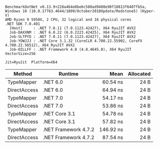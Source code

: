```

BenchmarkDotNet v0.13.9+228a464e8be6c580ad9408e98f18813f6407fb5a, Windows 10 (10.0.17763.4644/1809/October2018Update/Redstone5) (Hyper-V)
AMD Ryzen 9 5950X, 2 CPU, 32 logical and 16 physical cores
.NET SDK 7.0.401
  [Host]     : .NET 7.0.11 (7.0.1123.42427), X64 RyuJIT AVX2
  Job-DAXXNM : .NET 6.0.22 (6.0.2223.42425), X64 RyuJIT AVX2
  Job-SLTPYD : .NET 7.0.11 (7.0.1123.42427), X64 RyuJIT AVX2
  Job-YOWJJJ : .NET Core 3.1.32 (CoreCLR 4.700.22.55902, CoreFX 4.700.22.56512), X64 RyuJIT AVX2
  Job-OZLLFF : .NET Framework 4.8 (4.8.4645.0), X64 RyuJIT VectorSize=256

Jit=RyuJit  Platform=X64  

```
| Method       | Runtime              | Mean      | Allocated |
|------------- |--------------------- |----------:|----------:|
| TypeMapper   | .NET 6.0             |  60.54 ns |      24 B |
| DirectAccess | .NET 6.0             |  64.94 ns |      24 B |
| TypeMapper   | .NET 7.0             |  54.17 ns |      24 B |
| DirectAccess | .NET 7.0             |  53.86 ns |      24 B |
| TypeMapper   | .NET Core 3.1        |  54.78 ns |      24 B |
| DirectAccess | .NET Core 3.1        |  57.82 ns |      24 B |
| TypeMapper   | .NET Framework 4.7.2 | 146.92 ns |      24 B |
| DirectAccess | .NET Framework 4.7.2 |  87.54 ns |      24 B |
